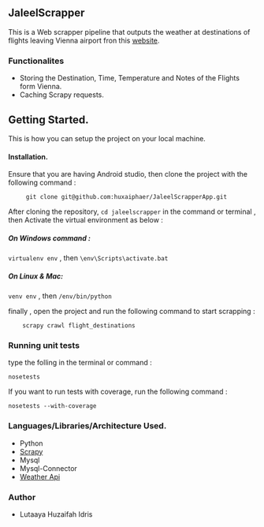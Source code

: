 ## JaleelScrapper

This is a Web scrapper pipeline that outputs the weather at destinations of flights leaving Vienna
airport fron this [website](https://www.viennaairport.com/passagiere/ankunft__abflug/abfluege).


### Functionalites

  - Storing the Destination, Time, Temperature and Notes of the Flights form Vienna.
  - Caching Scrapy requests.

## Getting Started.

This is how you can setup the project on your local machine.

#### Installation.

Ensure that you are having Android studio, then clone the project with the following command :

```
     git clone git@github.com:huxaiphaer/JaleelScrapperApp.git
```

After cloning the repository, `cd jaleelscrapper` in the command or terminal , then Activate the virtual environment as below : 

##### On Windows command :
`virtualenv env` , then `\env\Scripts\activate.bat`

##### On Linux & Mac:
`venv env` , then `/env/bin/python`

finally , 
open the project and run the following command to start scrapping :

```
    scrapy crawl flight_destinations
```

### Running unit tests

type the folling in the terminal or command :
```
nosetests  
```

If you want to run tests with coverage, run the following command :

```
nosetests --with-coverage
```

### Languages/Libraries/Architecture Used.

- Python
- [Scrapy](https://scrapy.org/)
- Mysql
- Mysql-Connector
- [Weather Api](https://weatherstack.com/)

### Author
  - Lutaaya Huzaifah Idris
